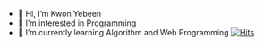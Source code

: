 - 👋 Hi, I’m Kwon Yebeen
- 👀 I’m interested in Programming
- 🌱 I’m currently learning Algorithm and Web Programming
[![Hits](https://hits.seeyoufarm.com/api/count/incr/badge.svg?url=https%3A%2F%2Fgithub.com%2Fkwonay11&count_bg=%23F8C071&title_bg=%23FF8888&icon=&icon_color=%23360D0D&title=hits&edge_flat=false)](https://hits.seeyoufarm.com)

<!---
kwonay11/kwonay11 is a ✨ special ✨ repository because its `README.md` (this file) appears on your GitHub profile.
You can click the Preview link to take a look at your changes.
--->
